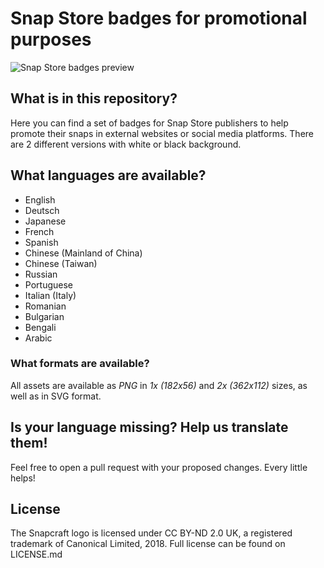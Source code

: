 # Snap Store badges for promotional purposes

![Snap Store badges preview](https://raw.githubusercontent.com/snapcore/snap-store-badges/master/badges-preview.png)

## What is in this repository?
Here you can find a set of badges for Snap Store publishers to help promote their snaps in external websites or social media platforms. There are 2 different versions with white or black background.

## What languages are available?
- English
- Deutsch
- Japanese
- French
- Spanish
- Chinese (Mainland of China)
- Chinese (Taiwan)
- Russian
- Portuguese
- Italian (Italy)
- Romanian
- Bulgarian
- Bengali
- Arabic

### What formats are available?
All assets are available as _PNG_ in *1x (182x56)* and *2x (362x112)* sizes, as well as in SVG format.

## Is your language missing? Help us translate them!
Feel free to open a pull request with your proposed changes. Every little helps!

## License
The Snapcraft logo is licensed under CC BY-ND 2.0 UK, a registered trademark of Canonical Limited, 2018. Full license can be found on LICENSE.md
